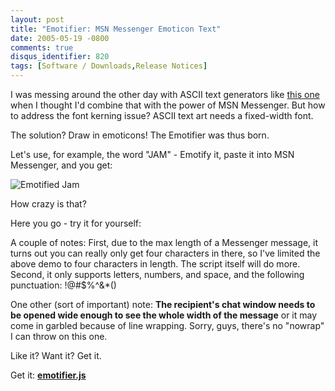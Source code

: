 ```yaml
---
layout: post
title: "Emotifier: MSN Messenger Emoticon Text"
date: 2005-05-19 -0800
comments: true
disqus_identifier: 820
tags: [Software / Downloads,Release Notices]
---
```

I was messing around the other day with ASCII text generators like [this
one](http://www.javascriptkit.com/script/script2/asciitext.shtml) when I
thought I'd combine that with the power of MSN Messenger. But how to
address the font kerning issue? ASCII text art needs a fixed-width
font.
 
 The solution? Draw in emoticons! The Emotifier was thus born.
 
 Let's use, for example, the word "JAM" - Emotify it, paste it into MSN
Messenger, and you get:
 
 ![Emotified
Jam](https://hyqi8g.blu.livefilestore.com/y2p4kgwaoQjHFotqcozXicaZ7qXQoBy-pBmUaRnHXoKffyVaqWxRz-KWHIOu_SapXwxcXJ5swsLJhyUIBUtVarhbHyMXGrNzlb3i-HJVxDZt84/20050519emotifiermp2.gif?psid=1)
 
 How crazy is that?
 
 Here you go - try it for yourself:
 
 
 
 A couple of notes: First, due to the max length of a Messenger message,
it turns out you can really only get four characters in there, so I've
limited the above demo to four characters in length. The script itself
will do more. Second, it only supports letters, numbers, and space, and
the following punctuation: !@\#\$%\^&\*()
 
 One other (sort of important) note: **The recipient's chat window needs
to be opened wide enough to see the whole width of the message** or it
may come in garbled because of line wrapping. Sorry, guys, there's no
"nowrap" I can throw on this one.
 
 Like it? Want it? Get it.
 
 Get it:
**[emotifier.js](https://onedrive.live.com/redir?resid=C2CB832A5EC9B707!45409&authkey=!AK1EZrbgxIjDluQ&ithint=file%2cjs)**
